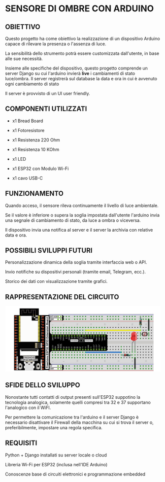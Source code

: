 # SENSORE DI OMBRE CON ARDUINO

## OBIETTIVO

Questo progetto ha come obiettivo la realizzazione di un dispositivo Arduino capace di rilevare la presenza o l'assenza di luce.

La sensibilità dello strumento potrà essere customizzata dall'utente, in base alle sue necessità.

Insieme alle specifiche del dispositivo, questo progetto comprende un server Django su cui l'arduino invierà **live** i cambiamenti di stato luce/ombra. Il server registrerà sul database la data e ora in cui è avvenuto ogni cambiamento di stato

Il server è provvisto di un UI user friendly.


## COMPONENTI UTILIZZATI

- x1 Bread Board

- x1 Fotoresistore

- x1 Resistenza 220 Ohm
  
- x1 Resistenza 10 KOhm

- x1 LED

- x1 ESP32 con Modulo Wi-Fi

- x1 cavo USB-C

## FUNZIONAMENTO

Quando acceso, il sensore rileva continuamente il livello di luce ambientale.

Se il valore è inferiore o supera la soglia impostata dall'utente l'arduino invia una segnale di cambiamento di stato, da luce a ombra o viceversa.

Il dispositivo invia una notifica al server e il server la archivia con relative data e ora.

## POSSIBILI SVILUPPI FUTURI

Personalizzazione dinamica della soglia tramite interfaccia web o API.

Invio notifiche su dispositivi personali (tramite email, Telegram, ecc.).

Storico dei dati con visualizzazione tramite grafici.

## RAPPRESENTAZIONE DEL CIRCUITO

![Circuito](Circuito.jpg)

## SFIDE DELLO SVILUPPO

Nonostante tutti contatti di output presenti sull'ESP32 suppotino la tecnologia analogica, solamente quelli compresi tra 32 e 37 supportano l'analogico con il WiFI.

Per permettere la comunicazione tra l'arduino e il server Django è necessario disattivare il Firewall della macchina su cui si trova il server o, preferibilmente, impostare una regola specifica.

## REQUISITI

Python + Django installati su server locale o cloud

Libreria Wi-Fi per ESP32 (inclusa nell'IDE Arduino)

Conoscenze base di circuiti elettronici e programmazione embedded
